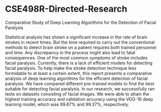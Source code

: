 # CSE498R-Directed-Research

Comparative Study of Deep Learning Algorithms for the Detection of Facial Paralysis

Statistical analysis has shown a significant increase in the rate of brain strokes in recent times. But the time required to carry out the conventional methods to detect brain stroke on a patient requires both trained personnel and time. Any discrepancy in the process might also lead to fatal consequences. One of the most common symptoms of stroke includes facial paralysis. Currently, there is a lack of efficient models for detecting facial paralysis. To help make the stroke detection technique less formidable to at least a certain extent, this report presents a comparative analysis of deep learning algorithms for the efficient detection of facial paralysis. We have compared different pre-trained models to find the best suitable for detecting facial paralysis. In our research, we successfully ran tests on datasets consisting of facial images. We were able to attain the highest training accuracy and validation accuracy using the VGG-16 deep learning model, which was 99.67% and 99.37%, respectively.

